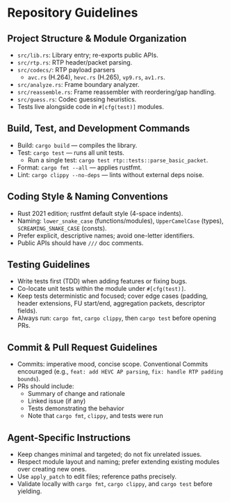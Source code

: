 # Repository Guidelines

## Project Structure & Module Organization
- `src/lib.rs`: Library entry; re-exports public APIs.
- `src/rtp.rs`: RTP header/packet parsing.
- `src/codecs/`: RTP payload parsers
  - `avc.rs` (H.264), `hevc.rs` (H.265), `vp9.rs`, `av1.rs`.
- `src/analyze.rs`: Frame boundary analyzer.
- `src/reassemble.rs`: Frame reassembler with reordering/gap handling.
- `src/guess.rs`: Codec guessing heuristics.
- Tests live alongside code in `#[cfg(test)]` modules.

## Build, Test, and Development Commands
- Build: `cargo build` — compiles the library.
- Test: `cargo test` — runs all unit tests.
  - Run a single test: `cargo test rtp::tests::parse_basic_packet`.
- Format: `cargo fmt --all` — applies rustfmt.
- Lint: `cargo clippy --no-deps` — lints without external deps noise.

## Coding Style & Naming Conventions
- Rust 2021 edition; rustfmt default style (4-space indents).
- Naming: `lower_snake_case` (functions/modules), `UpperCamelCase` (types), `SCREAMING_SNAKE_CASE` (consts).
- Prefer explicit, descriptive names; avoid one-letter identifiers.
- Public APIs should have `///` doc comments.

## Testing Guidelines
- Write tests first (TDD) when adding features or fixing bugs.
- Co-locate unit tests within the module under `#[cfg(test)]`.
- Keep tests deterministic and focused; cover edge cases (padding, header extensions, FU start/end, aggregation packets, descriptor fields).
- Always run: `cargo fmt`, `cargo clippy`, then `cargo test` before opening PRs.

## Commit & Pull Request Guidelines
- Commits: imperative mood, concise scope. Conventional Commits encouraged (e.g., `feat: add HEVC AP parsing`, `fix: handle RTP padding bounds`).
- PRs should include:
  - Summary of change and rationale
  - Linked issue (if any)
  - Tests demonstrating the behavior
  - Note that `cargo fmt`, `clippy`, and tests were run

## Agent-Specific Instructions
- Keep changes minimal and targeted; do not fix unrelated issues.
- Respect module layout and naming; prefer extending existing modules over creating new ones.
- Use `apply_patch` to edit files; reference paths precisely.
- Validate locally with `cargo fmt`, `cargo clippy`, and `cargo test` before yielding.
